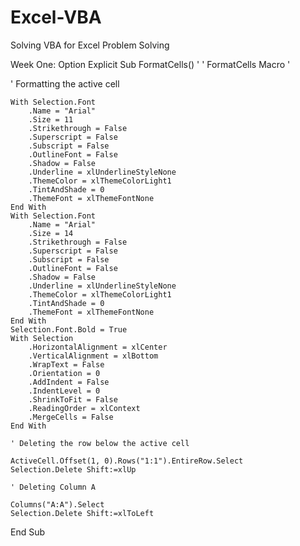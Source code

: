 # Excel-VBA
Solving VBA for Excel Problem Solving

Week One:
Option Explicit
Sub FormatCells()
'
' FormatCells Macro
'

' Formatting the active cell

    With Selection.Font
        .Name = "Arial"
        .Size = 11
        .Strikethrough = False
        .Superscript = False
        .Subscript = False
        .OutlineFont = False
        .Shadow = False
        .Underline = xlUnderlineStyleNone
        .ThemeColor = xlThemeColorLight1
        .TintAndShade = 0
        .ThemeFont = xlThemeFontNone
    End With
    With Selection.Font
        .Name = "Arial"
        .Size = 14
        .Strikethrough = False
        .Superscript = False
        .Subscript = False
        .OutlineFont = False
        .Shadow = False
        .Underline = xlUnderlineStyleNone
        .ThemeColor = xlThemeColorLight1
        .TintAndShade = 0
        .ThemeFont = xlThemeFontNone
    End With
    Selection.Font.Bold = True
    With Selection
        .HorizontalAlignment = xlCenter
        .VerticalAlignment = xlBottom
        .WrapText = False
        .Orientation = 0
        .AddIndent = False
        .IndentLevel = 0
        .ShrinkToFit = False
        .ReadingOrder = xlContext
        .MergeCells = False
    End With
    
    ' Deleting the row below the active cell
    
    ActiveCell.Offset(1, 0).Rows("1:1").EntireRow.Select
    Selection.Delete Shift:=xlUp
    
    ' Deleting Column A
    
    Columns("A:A").Select
    Selection.Delete Shift:=xlToLeft
End Sub


